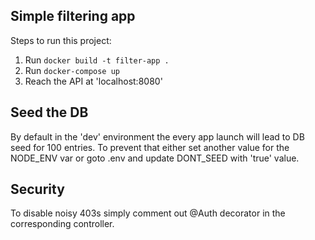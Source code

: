 ## Simple filtering app

Steps to run this project:

1. Run `docker build -t filter-app .`
2. Run `docker-compose up`
3. Reach the API at 'localhost:8080'

## Seed the DB
By default in the 'dev' environment the every app launch will lead to DB seed for 100 entries.
To prevent that either set another value for the NODE_ENV var or goto .env and update
DONT_SEED with 'true' value.

## Security
To disable noisy 403s simply comment out @Auth decorator in the corresponding controller.
